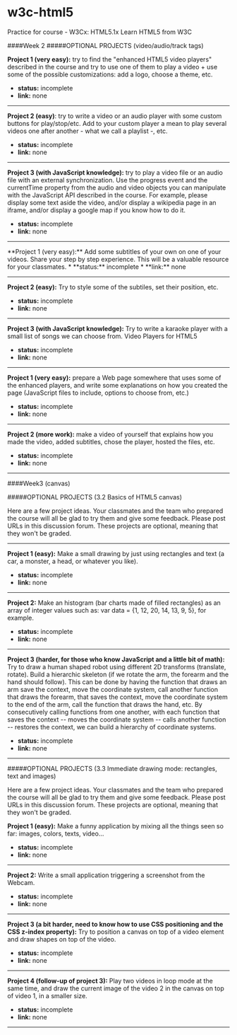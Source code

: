 # w3c-html5
Practice for course - W3Cx: HTML5.1x Learn HTML5 from W3C

####Week 2
#####OPTIONAL PROJECTS (video/audio/track tags)

**Project 1 (very easy):** try to find the "enhanced HTML5 video players" described in the course and try to use one of them to play a video + use some of the possible customizations: add a logo, choose a theme, etc.
* **status:** incomplete
* **link:** none

---

**Project 2 (easy)**: try to write a video or an audio player with some custom buttons for play/stop/etc. Add to your custom player a mean to play several videos one after another - what we call a playlist -, etc.
* **status:** incomplete
* **link:** none

---

**Project 3 (with JavaScript knowledge):** try to play a video file or an audio file with an external synchronization. Use the progress event and the currentTime property from the audio and video objects you can manipulate with the JavaScript API described in the course. For example, please display some text aside the video, and/or display a wikipedia page in an iframe, and/or display a google map if you know how to do it.
* **status:** incomplete
* **link:** none

---

<track>
**Project 1 (very easy):** Add some subtitles of your own on one of your videos. Share your step by step experience. This will be a valuable resource for your classmates.
* **status:** incomplete
* **link:** none

---

**Project 2 (easy):** Try to style some of the subtiles, set their position, etc.
* **status:** incomplete
* **link:** none

---

**Project 3 (with JavaScript knowledge):** Try to write a karaoke player with a small list of songs we can choose from.
Video Players for HTML5
* **status:** incomplete
* **link:** none

---

**Project 1 (very easy):** prepare a Web page somewhere that uses some of the enhanced players, and write some explanations on how you created the page (JavaScript files to include, options to choose from, etc.)
* **status:** incomplete
* **link:** none

---

**Project 2 (more work):** make a video of yourself that explains how you made the video, added subtitles, chose the player, hosted the files, etc.
* **status:** incomplete
* **link:** none

---

####Week3 (canvas)

#####OPTIONAL PROJECTS (3.2 Basics of HTML5 canvas)

Here are a few project ideas. Your classmates and the team who prepared the course will all be glad to try them and give some feedback. Please post URLs in this discussion forum. These projects are optional, meaning that they won't be graded.

---

**Project 1 (easy):** Make a small drawing by just using rectangles and text  (a car, a monster, a head, or whatever you like).
* **status:** incomplete
* **link:** none

---

**Project 2:** Make an histogram (bar charts made of filled rectangles) as an array of integer values such as: var data = {1, 12, 20, 14, 13, 9, 5}, for example.
* **status:** incomplete
* **link:** none

---

**Project 3 (harder, for those who know JavaScript and a little bit of math):** Try to draw a human shaped robot using different 2D transforms (translate, rotate). Build a hierarchic skeleton (if we rotate the arm, the forearm and the hand should follow). This can be done by having the function that draws an arm save the context, move the coordinate system, call another function that draws the forearm, that saves the context, move the coordinate system to the end of the arm, call the function that draws the hand, etc. By consecutively calling functions from one another, with each function that saves the context -- moves the coordinate system -- calls another function -- restores the context, we can build a hierarchy of coordinate systems.
* **status:** incomplete
* **link:** none

---

#####OPTIONAL PROJECTS (3.3 Immediate drawing mode: rectangles, text and images)

Here are a few project ideas. Your classmates and the team who prepared the course will all be glad to try them and give some feedback. Please post URLs in this discussion forum. These projects are optional, meaning that they won't be graded.

**Project 1 (easy):** Make a funny application by mixing all the things seen so far: images, colors, texts, video...
* **status:** incomplete
* **link:** none

---

**Project 2:** Write a small application triggering a screenshot from the Webcam.
* **status:** incomplete
* **link:** none

---

**Project 3 (a bit harder, need to know how to use CSS positioning and the CSS z-index property):** Try to position a canvas on top of a video element and draw shapes on top of the video.
* **status:** incomplete
* **link:** none

---

**Project 4 (follow-up of project 3):** Play two videos in loop mode at the same time, and draw the current image of the video 2 in the canvas on top of video 1, in a smaller size.
* **status:** incomplete
* **link:** none

---

